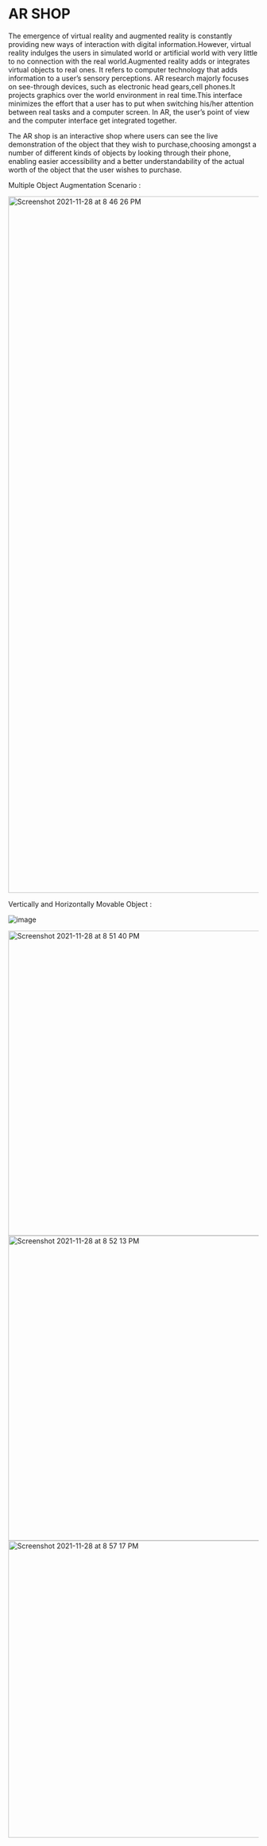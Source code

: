 # AR SHOP

The emergence of virtual reality and augmented reality is constantly providing new ways of interaction with digital information.However, virtual reality indulges the users in simulated world or artificial world with very little to no connection with the real world.Augmented reality adds or integrates virtual objects to real ones. It refers to computer technology that adds information to a user’s sensory perceptions. AR research majorly focuses on see-through devices, such as electronic head gears,cell phones.It projects graphics over the world environment in real time.This interface minimizes the effort that a user has to put when switching his/her attention between real tasks and a computer screen. In AR, the user’s point of view and the computer interface get integrated together. 

The AR shop is an interactive shop where users can see the live demonstration of the object that they wish to purchase,choosing amongst a number of different kinds of objects by looking through their phone, enabling easier accessibility and a better understandability of the actual worth of the object that the user wishes to purchase.

Multiple Object Augmentation Scenario :

<img width="1400" alt="Screenshot 2021-11-28 at 8 46 26 PM" src="https://user-images.githubusercontent.com/20886645/143774156-3160c1d8-1108-4c27-a28a-812f4cae58b1.png">

Vertically and Horizontally Movable Object : 

![image](https://user-images.githubusercontent.com/20886645/143773730-ea8b9290-4a2d-4c60-9e8f-52e1c625bf4e.png)


<img width="613" alt="Screenshot 2021-11-28 at 8 51 40 PM" src="https://user-images.githubusercontent.com/20886645/143774586-f69a2237-0bdf-42d5-8fb6-398cf30cc115.png">


<img width="613" alt="Screenshot 2021-11-28 at 8 52 13 PM" src="https://user-images.githubusercontent.com/20886645/143774333-aaf29956-fefb-469a-b0a6-05c9adb362c8.png">


<img width="597" alt="Screenshot 2021-11-28 at 8 57 17 PM" src="https://user-images.githubusercontent.com/20886645/143774549-1dab10a4-7b29-4244-aceb-721cd26337f9.png">
